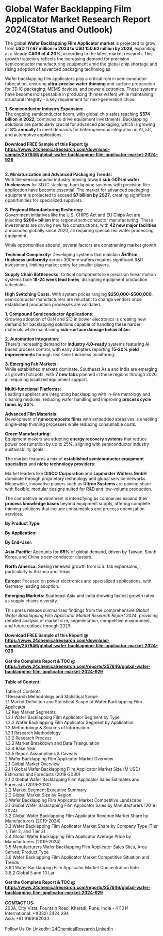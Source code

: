 <h1>Global Wafer Backlapping Film Applicator Market Research Report 2024(Status and Outlook)</h1><p>The global <strong>Wafer Backlapping Film Applicator market</strong> is projected to grow from <strong>USD 117.67 million in 2023 to USD 150.62 million by 2029</strong>, expanding at a steady <strong>CAGR of 4.20%</strong>, according to the latest market research. This growth trajectory reflects the increasing demand for precision semiconductor manufacturing equipment amid the global chip shortage and rising adoption of advanced packaging technologies.</p><p>Wafer backlapping film applicators play a critical role in semiconductor fabrication, ensuring <strong>ultra-precise wafer thinning</strong> and surface preparation for 3D IC packaging, MEMS devices, and power electronics. These systems have become indispensable in producing thinner wafers while maintaining structural integrity - a key requirement for next-generation chips.</p><p><strong>1. Semiconductor Industry Expansion:</strong><br>
The ongoing semiconductor boom, with global chip sales reaching <strong>$574 billion in 2022</strong>, continues to drive equipment investments. Backlapping solutions are particularly crucial for advanced packaging, which is growing at <strong>8% annually</strong> to meet demands for heterogeneous integration in AI, 5G, and automotive applications.</p><div><b>Download FREE Sample of this Report @ 
            <a href="https://www.24chemicalresearch.com/download-sample/257946/global-wafer-backlapping-film-applicator-market-2024-929">
            https://www.24chemicalresearch.com/download-sample/257946/global-wafer-backlapping-film-applicator-market-2024-929</a></b></div><br><p><strong>2. Miniaturization and Advanced Packaging Trends:</strong><br>
With the semiconductor industry moving toward <strong>sub-50Î¼m wafer thicknesses</strong> for 3D IC stacking, backlapping systems with precision film application have become essential. The market for advanced packaging equipment is projected to exceed <strong>$7 billion by 2027</strong>, creating significant opportunities for specialized suppliers.</p><p><strong>3. Regional Manufacturing Reshoring:</strong><br>
Government initiatives like the U.S. CHIPS Act and EU Chips Act are injecting <strong>$200+ billion</strong> into regional semiconductor manufacturing. These investments are driving new fab constructions, with <strong>42 new major facilities</strong> announced globally since 2020, all requiring specialized wafer processing equipment.</p><p>While opportunities abound, several factors are constraining market growth:</p><p><strong>Technical Complexity:</strong> Developing systems that maintain <strong>Â±1Î¼m thickness uniformity</strong> across 300mm wafers requires significant R&amp;D investment, limiting market entry for smaller players.</p><p><strong>Supply Chain Bottlenecks:</strong> Critical components like precision linear motion systems face <strong>18-24 week lead times</strong>, disrupting equipment production schedules.</p><p><strong>High Switching Costs:</strong> With system prices ranging <strong>$250,000-$500,000</strong>, semiconductor manufacturers are reluctant to change vendors once established production processes are validated.</p><p><strong>1. Compound Semiconductor Applications:</strong><br>
Growing adoption of GaN and SiC in power electronics is creating new demand for backlapping solutions capable of handling these harder materials while maintaining <strong>sub-surface damage below 5Î¼m</strong>.</p><p><strong>2. Automation Integration:</strong><br>
There's increasing demand for <strong>Industry 4.0-ready</strong> systems featuring AI-based process control, with early adopters reporting <strong>15-20% yield improvements</strong> through real-time thickness monitoring.</p><p><strong>3. Emerging Fab Markets:</strong><br>
While established markets dominate, Southeast Asia and India are emerging as growth hotspots, with <strong>7 new fabs</strong> planned in these regions through 2026, all requiring localized equipment support.</p><p><strong>Multi-functional Platforms:</strong><br>
	Leading suppliers are integrating backlapping with in-line metrology and cleaning modules, reducing wafer handling and improving <strong>process cycle times by 30%</strong>.</p><p><strong>Advanced Film Materials:</strong><br>
	Development of <strong>nanocomposite films</strong> with embedded abrasives is enabling single-step thinning processes while reducing consumable costs.</p><p><strong>Green Manufacturing:</strong><br>
	Equipment makers are adopting <strong>energy recovery systems</strong> that reduce power consumption by up to 25%, aligning with semiconductor industry sustainability goals.</p><p>The market features a mix of <strong>established semiconductor equipment specialists</strong> and <strong>niche technology providers</strong>:</p><p>Market leaders like <strong>DISCO Corporation</strong> and <strong>Lapmaster Wolters GmbH</strong> dominate through proprietary technology and global service networks. Meanwhile, innovative players such as <strong>Ultron Systems</strong> are gaining share with flexible, modular designs suited for R&amp;D and low-volume production.</p><p>The competitive environment is intensifying as companies expand their <strong>process knowledge bases</strong> beyond equipment supply, offering complete thinning solutions that include consumables and process optimization services.</p><p><strong>By Product Type:</strong></p><p><strong>By Application:</strong></p><p><strong>By End-User:</strong></p><p><strong>Asia-Pacific:</strong> Accounts for <strong>65%</strong> of global demand, driven by Taiwan, South Korea, and China's semiconductor clusters.</p><p><strong>North America:</strong> Seeing renewed growth from U.S. fab expansions, particularly in Arizona and Texas.</p><p><strong>Europe:</strong> Focused on power electronics and specialized applications, with Germany leading adoption.</p><p><strong>Emerging Markets:</strong> Southeast Asia and India showing fastest growth rates as supply chains diversify.</p><p>This press release summarizes findings from the comprehensive <em>Global Wafer Backlapping Film Applicator Market Research Report 2024</em>, providing detailed analysis of market size, segmentation, competitive environment, and future outlook through 2029.</p><div><b>Download FREE Sample of this Report @ 
            <a href="https://www.24chemicalresearch.com/download-sample/257946/global-wafer-backlapping-film-applicator-market-2024-929">
            https://www.24chemicalresearch.com/download-sample/257946/global-wafer-backlapping-film-applicator-market-2024-929</a></b></div><br><div><b>Get the Complete Report & TOC @ 
            <a href="https://www.24chemicalresearch.com/reports/257946/global-wafer-backlapping-film-applicator-market-2024-929">
            https://www.24chemicalresearch.com/reports/257946/global-wafer-backlapping-film-applicator-market-2024-929</a></b></div><br>
            <b>Table of Content:</b><p>Table of Contents<br />
1 Research Methodology and Statistical Scope<br />
1.1 Market Definition and Statistical Scope of Wafer Backlapping Film Applicator<br />
1.2 Key Market Segments<br />
1.2.1 Wafer Backlapping Film Applicator Segment by Type<br />
1.2.2 Wafer Backlapping Film Applicator Segment by Application<br />
1.3 Methodology & Sources of Information<br />
1.3.1 Research Methodology<br />
1.3.2 Research Process<br />
1.3.3 Market Breakdown and Data Triangulation<br />
1.3.4 Base Year<br />
1.3.5 Report Assumptions & Caveats<br />
2 Wafer Backlapping Film Applicator Market Overview<br />
2.1 Global Market Overview<br />
2.1.1 Global Wafer Backlapping Film Applicator Market Size (M USD) Estimates and Forecasts (2019-2030)<br />
2.1.2 Global Wafer Backlapping Film Applicator Sales Estimates and Forecasts (2019-2030)<br />
2.2 Market Segment Executive Summary<br />
2.3 Global Market Size by Region<br />
3 Wafer Backlapping Film Applicator Market Competitive Landscape<br />
3.1 Global Wafer Backlapping Film Applicator Sales by Manufacturers (2019-2024)<br />
3.2 Global Wafer Backlapping Film Applicator Revenue Market Share by Manufacturers (2019-2024)<br />
3.3 Wafer Backlapping Film Applicator Market Share by Company Type (Tier 1, Tier 2, and Tier 3)<br />
3.4 Global Wafer Backlapping Film Applicator Average Price by Manufacturers (2019-2024)<br />
3.5 Manufacturers Wafer Backlapping Film Applicator Sales Sites, Area Served, Product Type<br />
3.6 Wafer Backlapping Film Applicator Market Competitive Situation and Trends<br />
3.6.1 Wafer Backlapping Film Applicator Market Concentration Rate<br />
3.6.2 Global 5 and 10 Lar</p><div><b>Get the Complete Report & TOC @ 
            <a href="https://www.24chemicalresearch.com/reports/257946/global-wafer-backlapping-film-applicator-market-2024-929">
            https://www.24chemicalresearch.com/reports/257946/global-wafer-backlapping-film-applicator-market-2024-929</a></b></div><br><b>CONTACT US:</b><br>
            203A, City Vista, Fountain Road, Kharadi, Pune, India - 411014<br>
            International: +1(332) 2424 294<br>
            Asia: +91 9169162030 <br><br>
            Follow Us On LinkedIn: <a href="https://www.linkedin.com/company/24chemicalresearch/">24ChemicalResearch LinkedIn</a>